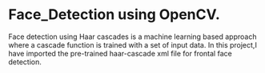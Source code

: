 # Face_Detection using OpenCV.
Face detection using Haar cascades is a machine learning based approach where a cascade function is trained with a set of input data. In this project,I have imported
the pre-trained haar-cascade xml file for frontal face detection. 
